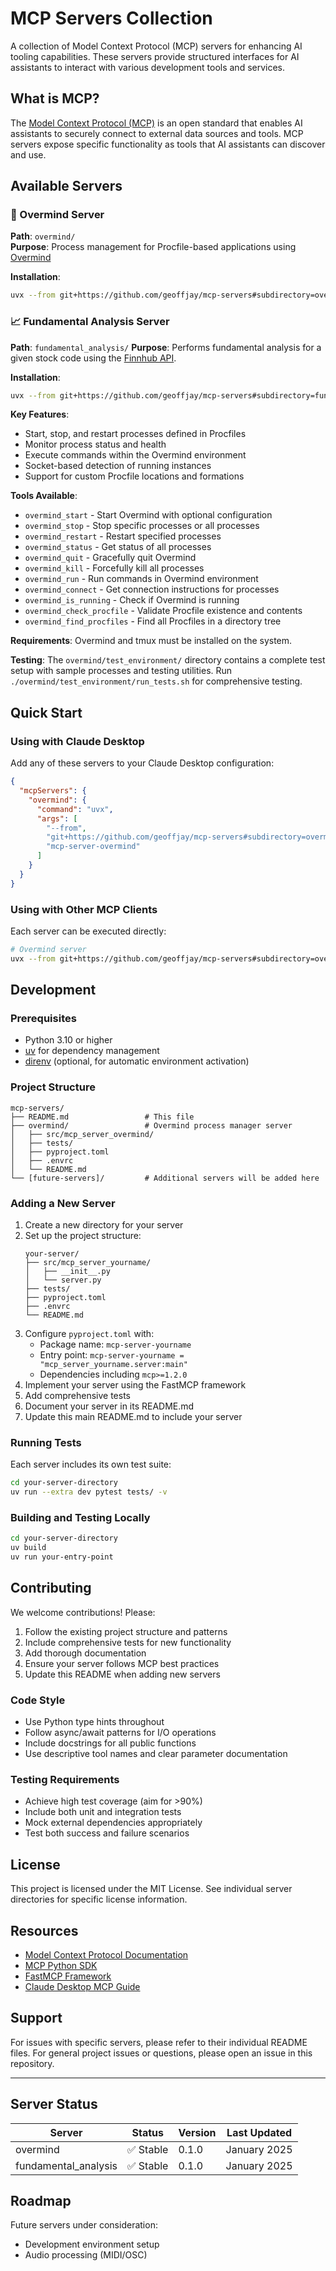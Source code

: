 # MCP Servers Collection

A collection of Model Context Protocol (MCP) servers for enhancing AI tooling capabilities. These servers provide structured interfaces for AI assistants to interact with various development tools and services.

## What is MCP?

The [Model Context Protocol (MCP)](https://modelcontextprotocol.io/) is an open standard that enables AI assistants to securely connect to external data sources and tools. MCP servers expose specific functionality as tools that AI assistants can discover and use.

## Available Servers

### 🔄 Overmind Server

**Path**: `overmind/`  
**Purpose**: Process management for Procfile-based applications using [Overmind](https://github.com/DarthSim/overmind)

**Installation**:

```bash
uvx --from git+https://github.com/geoffjay/mcp-servers#subdirectory=overmind mcp-server-overmind
```

### 📈 Fundamental Analysis Server

**Path**: `fundamental_analysis/`
**Purpose**: Performs fundamental analysis for a given stock code using the [Finnhub API](https://finnhub.io/).

**Installation**:

```bash
uvx --from git+https://github.com/geoffjay/mcp-servers#subdirectory=fundamental_analysis mcp-server-fundamental-analysis
```

**Key Features**:

- Start, stop, and restart processes defined in Procfiles
- Monitor process status and health
- Execute commands within the Overmind environment
- Socket-based detection of running instances
- Support for custom Procfile locations and formations

**Tools Available**:

- `overmind_start` - Start Overmind with optional configuration
- `overmind_stop` - Stop specific processes or all processes
- `overmind_restart` - Restart specified processes
- `overmind_status` - Get status of all processes
- `overmind_quit` - Gracefully quit Overmind
- `overmind_kill` - Forcefully kill all processes
- `overmind_run` - Run commands in Overmind environment
- `overmind_connect` - Get connection instructions for processes
- `overmind_is_running` - Check if Overmind is running
- `overmind_check_procfile` - Validate Procfile existence and contents
- `overmind_find_procfiles` - Find all Procfiles in a directory tree

**Requirements**: Overmind and tmux must be installed on the system.

**Testing**: The `overmind/test_environment/` directory contains a complete test setup with sample processes and testing utilities. Run `./overmind/test_environment/run_tests.sh` for comprehensive testing.

## Quick Start

### Using with Claude Desktop

Add any of these servers to your Claude Desktop configuration:

```json
{
  "mcpServers": {
    "overmind": {
      "command": "uvx",
      "args": [
        "--from",
        "git+https://github.com/geoffjay/mcp-servers#subdirectory=overmind",
        "mcp-server-overmind"
      ]
    }
  }
}
```

### Using with Other MCP Clients

Each server can be executed directly:

```bash
# Overmind server
uvx --from git+https://github.com/geoffjay/mcp-servers#subdirectory=overmind mcp-server-overmind
```

## Development

### Prerequisites

- Python 3.10 or higher
- [uv](https://docs.astral.sh/uv/) for dependency management
- [direnv](https://direnv.net/) (optional, for automatic environment activation)

### Project Structure

```
mcp-servers/
├── README.md                 # This file
├── overmind/                 # Overmind process manager server
│   ├── src/mcp_server_overmind/
│   ├── tests/
│   ├── pyproject.toml
│   ├── .envrc
│   └── README.md
└── [future-servers]/         # Additional servers will be added here
```

### Adding a New Server

1. Create a new directory for your server
2. Set up the project structure:
   ```
   your-server/
   ├── src/mcp_server_yourname/
   │   ├── __init__.py
   │   └── server.py
   ├── tests/
   ├── pyproject.toml
   ├── .envrc
   └── README.md
   ```
3. Configure `pyproject.toml` with:
   - Package name: `mcp-server-yourname`
   - Entry point: `mcp-server-yourname = "mcp_server_yourname.server:main"`
   - Dependencies including `mcp>=1.2.0`
4. Implement your server using the FastMCP framework
5. Add comprehensive tests
6. Document your server in its README.md
7. Update this main README.md to include your server

### Running Tests

Each server includes its own test suite:

```bash
cd your-server-directory
uv run --extra dev pytest tests/ -v
```

### Building and Testing Locally

```bash
cd your-server-directory
uv build
uv run your-entry-point
```

## Contributing

We welcome contributions! Please:

1. Follow the existing project structure and patterns
2. Include comprehensive tests for new functionality
3. Add thorough documentation
4. Ensure your server follows MCP best practices
5. Update this README when adding new servers

### Code Style

- Use Python type hints throughout
- Follow async/await patterns for I/O operations
- Include docstrings for all public functions
- Use descriptive tool names and clear parameter documentation

### Testing Requirements

- Achieve high test coverage (aim for >90%)
- Include both unit and integration tests
- Mock external dependencies appropriately
- Test both success and failure scenarios

## License

This project is licensed under the MIT License. See individual server directories for specific license information.

## Resources

- [Model Context Protocol Documentation](https://modelcontextprotocol.io/)
- [MCP Python SDK](https://github.com/modelcontextprotocol/python-sdk)
- [FastMCP Framework](https://github.com/modelcontextprotocol/python-sdk/tree/main/src/mcp/server/fastmcp)
- [Claude Desktop MCP Guide](https://docs.anthropic.com/claude/desktop)

## Support

For issues with specific servers, please refer to their individual README files. For general project issues or questions, please open an issue in this repository.

---

## Server Status

| Server               | Status    | Version | Last Updated |
| -------------------- | --------- | ------- | ------------ |
| overmind             | ✅ Stable | 0.1.0   | January 2025 |
| fundamental_analysis | ✅ Stable | 0.1.0   | January 2025 |

## Roadmap

Future servers under consideration:

- Development environment setup
- Audio processing (MIDI/OSC)
